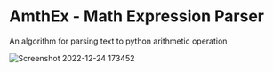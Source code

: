 # AmthEx - Math Expression Parser

An algorithm for parsing text to python arithmetic operation

![Screenshot 2022-12-24 173452](https://user-images.githubusercontent.com/80265393/209430090-35bff0f8-7d00-4935-9632-3b902956a3d0.png)
